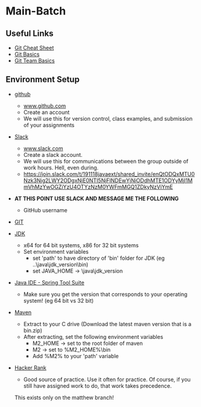# Main-Batch

## Useful Links
* [Git Cheat Sheet](https://www.git-tower.com/blog/git-cheat-sheet)
* [Git Basics](https://youtu.be/0fKg7e37bQE)
* [Git Team Basics](https://youtu.be/oFYyTZwMyAg)

## Environment Setup
* [github](https://github.com)
  * www.github.com
  * Create an account
  * We will use this for version control, class examples, and submission of your assignments

* [Slack](https://slack.com)
  * www.slack.com
  * Create a slack account.
  * We will use this for communications between the group outside of work hours. Hell, even during.
  * https://join.slack.com/t/191118javaext/shared_invite/enQtODQxMTU0Nzk3Njg2LWY2ODgxNjE0NTI5NjFlNDEwYjNiODdhMTE1ODYyMjI1MmVhMzYwOGZiYzU4OTYzNzM0YWFmMGQ1ZDkyNzViYmE
* **AT THIS POINT USE SLACK AND MESSAGE ME THE FOLLOWING**
  * GitHub username
* [GIT](https://git-scm.com/downloads)

* [JDK](http://www.oracle.com/technetwork/java/javase/downloads/jdk8-downloads-2133151.html)
  * x64 for 64 bit systems, x86 for 32 bit systems
  * Set environment variables
    * set 'path' to have directory of 'bin' folder for JDK (eg ..\java\jdk_version\bin)
    * set JAVA_HOME -> \java\jdk_version
* [Java IDE - Spring Tool Suite](https://spring.io/tools)
  * Make sure you get the version that corresponds to your operating system! (eg 64 bit vs 32 bit)
* [Maven](https://maven.apache.org/download.cgi)
  * Extract to your C drive (Download the latest maven version that is a bin.zip)
  * After extracting, set the following environment variables
    * M2_HOME -> set to the root folder of maven
    * M2 -> set to %M2_HOME%\bin
    * Add %M2% to your 'path' variable
* [Hacker Rank](https://www.hackerrank.com/)
  * Good source of practice. Use it often for practice. Of course, if you still have assigned work to do, that work takes precedence.



  This exists only on the matthew branch!
